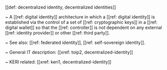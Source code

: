 [[def: decentralized identity, decentralized identities]]

~ A [[ref: digital identity]] architecture in which a [[ref: digital identity]] is established via the control of a set of [[ref: cryptographic keys]] in a [[ref: digital wallet]] so that the [[ref: controller]] is not dependent on any external [[ref: identity provider]] or other [[ref: third party]].

~ See also: [[ref: federated identity]], [[ref: self-sovereign identity]].

~ General IT description: [[xref: toip2, decentralized-identity]]

~ KERI related: [[xref: keri1, decentralized-identity]]
